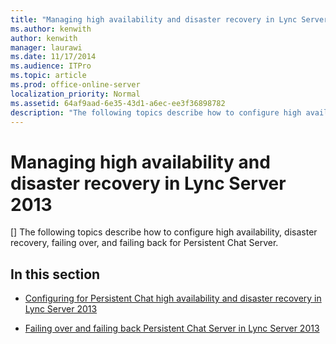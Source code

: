 ```yaml
---
title: "Managing high availability and disaster recovery in Lync Server 2013"
ms.author: kenwith
author: kenwith
manager: laurawi
ms.date: 11/17/2014
ms.audience: ITPro
ms.topic: article
ms.prod: office-online-server
localization_priority: Normal
ms.assetid: 64af9aad-6e35-43d1-a6ec-ee3f36898782
description: "The following topics describe how to configure high availability, disaster recovery, failing over, and failing back for Persistent Chat Server."
---
```


# Managing high availability and disaster recovery in Lync Server 2013
[]
The following topics describe how to configure high availability, disaster recovery, failing over, and failing back for Persistent Chat Server.
  
## In this section

- [Configuring for Persistent Chat high availability and disaster recovery in Lync Server 2013](configuring-for-persistent-chat-high-availability-and-disaster-recovery.md)
    
- [Failing over and failing back Persistent Chat Server in Lync Server 2013](failing-over-and-failing-back-persistent-chat-server.md)
    

